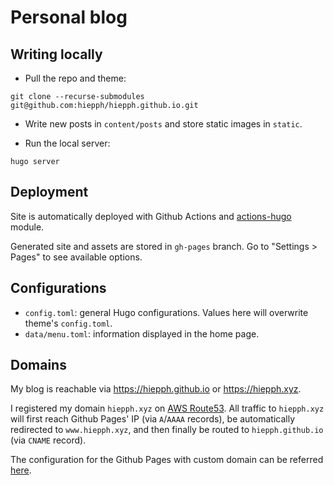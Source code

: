 # Personal blog


## Writing locally

+ Pull the repo and theme:

```
git clone --recurse-submodules git@github.com:hiepph/hiepph.github.io.git
```

+ Write new posts in `content/posts` and store static images in `static`.

+ Run the local server:

```
hugo server
```


## Deployment

Site is automatically deployed with Github Actions and 
[actions-hugo](https://github.com/peaceiris/actions-hugo) module.

Generated site and assets are stored in `gh-pages` branch.
Go to "Settings > Pages" to see available options. 

## Configurations

+ `config.toml`: general Hugo configurations. Values here will overwrite
  theme's `config.toml`.
+ `data/menu.toml`: information displayed in the home page.

## Domains

My blog is reachable via https://hiepph.github.io or https://hiepph.xyz.

I registered my domain `hiepph.xyz` on [AWS Route53][1]. All traffic to
`hiepph.xyz` will first reach Github Pages' IP (via `A`/`AAAA` records), be
automatically redirected to `www.hiepph.xyz`, and then finally be routed to
`hiepph.github.io` (via `CNAME` record).

The configuration for the Github Pages with custom domain can be referred
[here][2].


[1]: https://aws.amazon.com/route53/
[2]: https://docs.github.com/en/pages/configuring-a-custom-domain-for-your-github-pages-site/managing-a-custom-domain-for-your-github-pages-site
